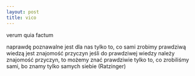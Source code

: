 ```yaml
---
layout: post
title: vico
---
```


verum quia factum

naprawdę poznawalne jest dla nas tylko to, co sami zrobimy
prawdziwą wiedzą jest znajomość przyczyn
jeśli do prawdziwej wiedzy należy znajomość przyczyn, to możemy znać prawdziwie tylko to,
co zrobiliśmy sami, bo znamy tylko samych siebie (Ratzinger)
